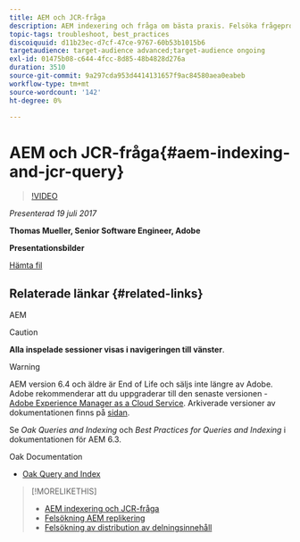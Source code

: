 ```yaml
---
title: AEM och JCR-fråga
description: AEM indexering och fråga om bästa praxis. Felsöka frågeproblem i AEM och konfigurera och hantera index.
topic-tags: troubleshoot, best_practices
discoiquuid: d11b23ec-d7cf-47ce-9767-60b53b1015b6
targetaudience: target-audience advanced;target-audience ongoing
exl-id: 01475b08-c644-4fcc-8d85-48b4828d276a
duration: 3510
source-git-commit: 9a297cda953d4414131657f9ac84580aea0eabeb
workflow-type: tm+mt
source-wordcount: '142'
ht-degree: 0%

---
```


# AEM och JCR-fråga{#aem-indexing-and-jcr-query}

>[!VIDEO](https://video.tv.adobe.com/v/19133/?quality=9)

*Presenterad 19 juli 2017*

**Thomas Mueller, Senior Software Engineer, Adobe**

**Presentationsbilder**

[Hämta fil](assets/aem-gems-aem-indexing-and-jcr-query.pdf)

## Relaterade länkar {#related-links}

AEM

>[!CAUTION]
>
>**Alla inspelade sessioner visas i navigeringen till vänster**.

>[!WARNING]
>
>AEM version 6.4 och äldre är End of Life och säljs inte längre av Adobe.  Adobe rekommenderar att du uppgraderar till den senaste versionen - [Adobe Experience Manager as a Cloud Service](https://experienceleague.adobe.com/docs/experience-manager-cloud-service.html).  Arkiverade versioner av dokumentationen finns på [sidan](https://experienceleague.adobe.com/docs/experience-manager-release-information/aem-release-updates/previous-updates/aem-previous-versions.html).
>
>Se *Oak Queries and Indexing* och *Best Practices for Queries and Indexing* i dokumentationen för AEM 6.3.

Oak Documentation

* [Oak Query and Index](https://experienceleague.adobe.com/docs/experience-manager-65/deploying/deploying/queries-and-indexing.html)

<!--
[Get back to the Overview](https://helpx.adobe.com/experience-manager/kt/eseminars/gems/aem-index.html)
-->

>[!MORELIKETHIS]
>
>* [AEM indexering och JCR-fråga](aem-indexing-jcr-query.md)
>* [Felsökning AEM replikering](aem-troubleshooting-aem-replication.md)
>* [Felsökning av distribution av delningsinnehåll](aem-troubleshooting-sling.md)
<!-- 
>* linking to helpx, removed for now [Adobe Experience Manager: AEM 6.x Maintenance Tasks](https://helpx.adobe.com/experience-manager/kt/eseminars/ccoo-aem-Aug-register.html)
-->
